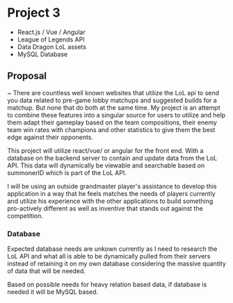 # Project 3

* React.js / Vue / Angular
* League of Legends API
* Data Dragon LoL assets
* MySQL Database

## Proposal

~ There are countless well known websites that utilize the LoL api to send you data related to pre-game lobby matchups and suggested builds for a matchup. But none that do both at the same time. My project is an attempt to combine these features into a singular source for users to utilize and help them adapt their gameplay based on the team compositions, their enemy team win rates with champions and other statistics to give them the best edge against their opponents.

This project will utilize react/vue/ or angular for the front end. With a database on the backend server to contain and update data from the LoL API. This data will dynamically be viewable and searchable based on summonerID which is part of the LoL API.

I will be using an outside grandmaster player's assistance to develop this application in a way that he feels matches the needs of players currently and utilize his experience with the other applications to build something pro-actively different as well as inventive that stands out against the competition.

### Database

Expected database needs are unkown currently as I need to research the LoL API and what all is able to be dynamically pulled from their servers instead of retaining it on my own database considering the massive quantity of data that will be needed.

Based on possible needs for heavy relation based data, if database is needed it will be MySQL based.

